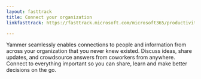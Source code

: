 ```yaml
---
layout: fasttrack
title: Connect your organization
linkfasttrack: https://fasttrack.microsoft.com/microsoft365/productivitylibrary/Connect-your-organization 

---
```

Yammer seamlessly enables connections to people and information from across your organization that you never knew existed. Discuss ideas, share updates, and crowdsource answers from coworkers from anywhere. Connect to everything important so you can share, learn and make better decisions on the go.